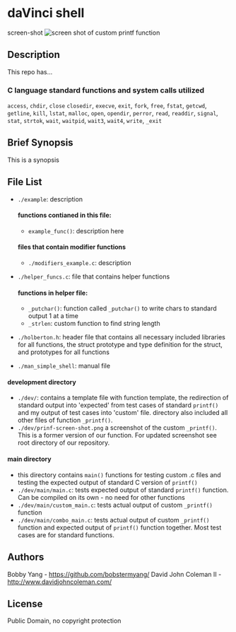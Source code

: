 # daVinci shell

screen-shot
<img src="https://s3.amazonaws.com/intranet-projects-files/holbertonschool-low_level_programming/235/shell.png" alt="screen shot of custom printf function">

## Description

This repo has...

### C language standard functions and system calls utilized

``access``, ``chdir``, ``close`` ``closedir``, ``execve``, ``exit``, ``fork``,
``free``, ``fstat``, ``getcwd``, ``getline``, ``kill``, ``lstat``, ``malloc``,
``open``, ``opendir``, ``perror``, ``read``, ``readdir``, ``signal``, ``stat``,
``strtok``, ``wait``, ``waitpid``, ``wait3``, ``wait4``, ``write``, ``_exit``

## Brief Synopsis

This is a synopsis

## File List

* ``./example``: description

  #### functions contianed in this file:
  * ``example_func()``: description here

  #### files that contain modifier functions
  * ``./modifiers_example.c``: description

* ``./helper_funcs.c``: file that contains helper functions

  #### functions in helper file:
  * ``_putchar()``: function called ``_putchar()`` to write chars to standard
  output 1 at a time
  * ``_strlen``: custom function to find string length

* ``./holberton.h``: header file that contains all necessary included libraries
for all functions, the struct prototype and type definition for the struct,
and prototypes for all functions
* ``./man_simple_shell``: manual file

#### development directory
  * ``./dev/``: contains a template file with function template, the redirection
  of standard output into 'expected' from test cases of standard ``printf()``
  and my output of test cases into 'custom' file.  directory also included all
  other files of function ``_printf()``.
  * ``./dev/prinf-screen-shot.png`` a screenshot of the custom ``_printf()``.
  This is a former version of our function.  For updated screenshot see root
  directory of our repository.

#### main directory
  * this directory contains ``main()`` functions for testing custom .c files and
  testing the expected output of standard C version of ``printf()``
  * ``./dev/main/main.c``: tests expected output of standard ``printf()``
  function.  Can be compiled on its own - no need for other functions
  * ``./dev/main/custom_main.c``: tests actual output of custom ``_printf()``
  function
  * ``./dev/main/combo_main.c``: tests actual output of custom ``_printf()``
  function and expected output of ``printf()`` function together.  Most test
  cases are for standard functions.

## Authors

Bobby Yang - https://github.com/bobstermyang/
David John Coleman II - http://www.davidjohncoleman.com/

## License

Public Domain, no copyright protection
